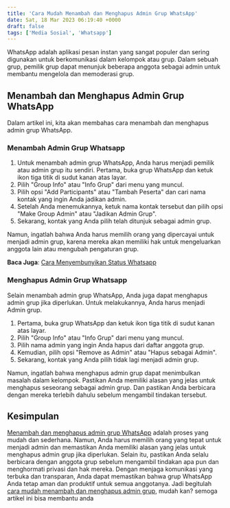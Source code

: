 ```yaml
---
title: 'Cara Mudah Menambah dan Menghapus Admin Grup WhatsApp'
date: Sat, 18 Mar 2023 06:19:40 +0000
draft: false
tags: ['Media Sosial', 'Whatsapp']
---
```


WhatsApp adalah aplikasi pesan instan yang sangat populer dan sering digunakan untuk berkomunikasi dalam kelompok atau grup. Dalam sebuah grup, pemilik grup dapat menunjuk beberapa anggota sebagai admin untuk membantu mengelola dan memoderasi grup.

Menambah dan Menghapus Admin Grup WhatsApp
------------------------------------------

Dalam artikel ini, kita akan membahas cara menambah dan menghapus admin grup WhatsApp.

### Menambah Admin Grup Whatsapp

1.  Untuk menambah admin grup WhatsApp, Anda harus menjadi pemilik atau admin grup itu sendiri. Pertama, buka grup WhatsApp dan ketuk ikon tiga titik di sudut kanan atas layar.
2.  Pilih "Group Info" atau "Info Grup" dari menu yang muncul.
3.  Pilih opsi "Add Participants" atau "Tambah Peserta" dan cari nama kontak yang ingin Anda jadikan admin.
4.  Setelah Anda menemukannya, ketuk nama kontak tersebut dan pilih opsi "Make Group Admin" atau "Jadikan Admin Grup".
5.  Sekarang, kontak yang Anda pilih telah ditunjuk sebagai admin grup.

Namun, ingatlah bahwa Anda harus memilih orang yang dipercayai untuk menjadi admin grup, karena mereka akan memiliki hak untuk mengeluarkan anggota lain atau mengubah pengaturan grup.

**Baca Juga**: [Cara Menyembunyikan Status Whatsapp](https://blog.ajiekusumadhany.com/menyembunyikan-status-whatsapp/)

### Menghapus Admin Grup Whatsapp

Selain menambah admin grup WhatsApp, Anda juga dapat menghapus admin grup jika diperlukan. Untuk melakukannya, Anda harus menjadi Admin grup.

1.  Pertama, buka grup WhatsApp dan ketuk ikon tiga titik di sudut kanan atas layar.
2.  Pilih "Group Info" atau "Info Grup" dari menu yang muncul.
3.  Pilih nama admin yang ingin Anda hapus dari daftar anggota grup.
4.  Kemudian, pilih opsi "Remove as Admin" atau "Hapus sebagai Admin".
5.  Sekarang, kontak yang Anda pilih tidak lagi menjadi admin grup.

Namun, ingatlah bahwa menghapus admin grup dapat menimbulkan masalah dalam kelompok. Pastikan Anda memiliki alasan yang jelas untuk menghapus seseorang sebagai admin grup. Dan pastikan Anda berbicara dengan mereka terlebih dahulu sebelum mengambil tindakan tersebut.

Kesimpulan
----------

[Menambah dan menghapus admin grup WhatsApp](https://faq.whatsapp.com/id/android/26000118/?category=5245251) adalah proses yang mudah dan sederhana. Namun, Anda harus memilih orang yang tepat untuk menjadi admin dan memastikan Anda memiliki alasan yang jelas untuk menghapus admin grup jika diperlukan. Selain itu, pastikan Anda selalu berbicara dengan anggota grup sebelum mengambil tindakan apa pun dan menghormati privasi dan hak mereka. Dengan menjaga komunikasi yang terbuka dan transparan, Anda dapat memastikan bahwa grup WhatsApp Anda tetap aman dan produktif untuk semua anggotanya. Jadi begitulah [cara mudah menambah dan menghapus admin grup](https://blog.ajiekusumadhany.com/menambah-menghapus-admin-grup-whatsapp/), mudah kan? semoga artikel ini bisa membantu anda